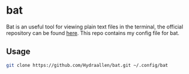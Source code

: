 # bat
Bat is an useful tool for viewing plain text files in the terminal, the official repository can be found [here](https://github.com/sharkdp/bat).
This repo contains my config file for bat.

## Usage

```bash
git clone https://github.com/Hydraallen/bat.git ~/.config/bat
```
